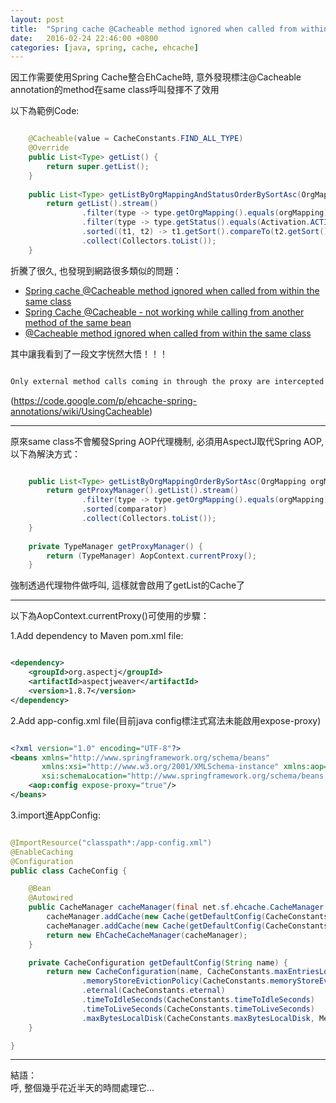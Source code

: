 ```yaml
---
layout: post
title:  "Spring cache @Cacheable method ignored when called from within the same class"
date:   2016-02-24 22:46:00 +0800
categories: [java, spring, cache, ehcache]
---
```

因工作需要使用Spring Cache整合EhCache時, 意外發現標注@Cacheable annotation的method在same class呼叫發揮不了效用

以下為範例Code:

~~~ java

    @Cacheable(value = CacheConstants.FIND_ALL_TYPE)
    @Override
    public List<Type> getList() {
        return super.getList();
    }
    
    public List<Type> getListByOrgMappingAndStatusOrderBySortAsc(OrgMapping orgMapping, Activation status) {
        return getList().stream()
                .filter(type -> type.getOrgMapping().equals(orgMapping))
                .filter(type -> type.getStatus().equals(Activation.ACTIVE))
                .sorted((t1, t2) -> t1.getSort().compareTo(t2.getSort()))
                .collect(Collectors.toList());
    }

~~~

折騰了很久, 也發現到網路很多類似的問題：  
* [Spring cache @Cacheable method ignored when called from within the same class](http://stackoverflow.com/questions/12115996/spring-cache-cacheable-method-ignored-when-called-from-within-the-same-class)
* [Spring Cache @Cacheable - not working while calling from another method of the same bean](http://stackoverflow.com/questions/16899604/spring-cache-cacheable-not-working-while-calling-from-another-method-of-the-s)
* [@Cacheable method ignored when called from within the same class](http://forum.spring.io/forum/spring-projects/container/120387-cacheable-method-ignored-when-called-from-within-the-same-class)

其中讓我看到了一段文字恍然大悟！！！

~~~ java

Only external method calls coming in through the proxy are intercepted. This means that self-invocation, in effect, a method within the target object calling another method of the target object, will not lead to an actual cache interception at runtime even if the invoked method is marked with @Cacheable.

~~~

(https://code.google.com/p/ehcache-spring-annotations/wiki/UsingCacheable)

---

原來same class不會觸發Spring AOP代理機制, 必須用AspectJ取代Spring AOP, 以下為解決方式：

~~~ java

    public List<Type> getListByOrgMappingOrderBySortAsc(OrgMapping orgMapping) {
        return getProxyManager().getList().stream()
                .filter(type -> type.getOrgMapping().equals(orgMapping))
                .sorted(comparator)
                .collect(Collectors.toList());
    }
    
    private TypeManager getProxyManager() {
        return (TypeManager) AopContext.currentProxy();
    }

~~~

強制透過代理物件做呼叫, 這樣就會啟用了getList的Cache了

---
以下為AopContext.currentProxy()可使用的步驟：

1.Add dependency to Maven pom.xml file:

```xml

<dependency>
    <groupId>org.aspectj</groupId>
    <artifactId>aspectjweaver</artifactId>
    <version>1.8.7</version>
</dependency>

```

2.Add app-config.xml file(目前java config標注式寫法未能啟用expose-proxy)

```xml

<?xml version="1.0" encoding="UTF-8"?>
<beans xmlns="http://www.springframework.org/schema/beans"
       xmlns:xsi="http://www.w3.org/2001/XMLSchema-instance" xmlns:aop="http://www.springframework.org/schema/aop"
       xsi:schemaLocation="http://www.springframework.org/schema/beans http://www.springframework.org/schema/beans/spring-beans.xsd http://www.springframework.org/schema/aop http://www.springframework.org/schema/aop/spring-aop.xsd">
    <aop:config expose-proxy="true"/>
</beans>

```

3.import進AppConfig:

~~~ java

@ImportResource("classpath*:/app-config.xml")
@EnableCaching
@Configuration
public class CacheConfig {

    @Bean
    @Autowired
    public CacheManager cacheManager(final net.sf.ehcache.CacheManager cacheManager) {
        cacheManager.addCache(new Cache(getDefaultConfig(CacheConstants.FIND_ALL_TYPE)));
        cacheManager.addCache(new Cache(getDefaultConfig(CacheConstants.FIND_ONE_TYPE)));
        return new EhCacheCacheManager(cacheManager);
    }

    private CacheConfiguration getDefaultConfig(String name) {
        return new CacheConfiguration(name, CacheConstants.maxEntriesLocalHeap)
                .memoryStoreEvictionPolicy(CacheConstants.memoryStoreEvictionPolicy)
                .eternal(CacheConstants.eternal)
                .timeToIdleSeconds(CacheConstants.timeToIdleSeconds)
                .timeToLiveSeconds(CacheConstants.timeToLiveSeconds)
                .maxBytesLocalDisk(CacheConstants.maxBytesLocalDisk, MemoryUnit.MEGABYTES);
    }

}

~~~

---
結語：  
呼, 整個幾乎花近半天的時間處理它...